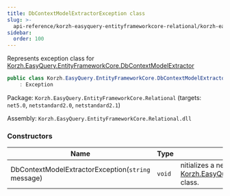 ```yaml
---
title: DbContextModelExtractorException class
slug: >-
  api-reference/korzh-easyquery-entityframeworkcore-relational/korzh-easyquery-entityframeworkcore-namespace/dbcontextmodelextractorexception-class
sidebar:
  order: 100
---
```


Represents exception class for [Korzh.EasyQuery.EntityFrameworkCore.DbContextModelExtractor](///////////////easyquery/docs/api-reference/korzh-easyquery-entityframeworkcore-relational/korzh-easyquery-entityframeworkcore-namespace/dbcontextmodelextractor-class)
```csharp
public class Korzh.EasyQuery.EntityFrameworkCore.DbContextModelExtractorException
    : Exception

```
Package: `Korzh.EasyQuery.EntityFrameworkCore.Relational` (targets: `net5.0`, `netstandard2.0`, `netstandard2.1`)

Assembly: `Korzh.EasyQuery.EntityFrameworkCore.Relational.dll`

### Constructors

| Name | Type | Description | 
| --- | --- | --- | 
| DbContextModelExtractorException(`string` message) | `void` | nitializes a new instance of the [Korzh.EasyQuery.EntityFrameworkCore.DbContextModelExtractorException](///////////////easyquery/docs/api-reference/korzh-easyquery-entityframeworkcore-relational/korzh-easyquery-entityframeworkcore-namespace/dbcontextmodelextractorexception-class) class. |

